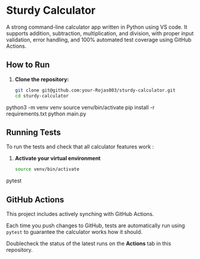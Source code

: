 # Sturdy Calculator

A strong command-line calculator app written in Python using VS code. It supports addition, subtraction, multiplication, and division, with proper input validation, error handling, and 100% automated test coverage using GitHub Actions.
## How to Run

1. **Clone the repository:**

   ```bash
   git clone git@github.com:your-Rojas003/sturdy-calculator.git
   cd sturdy-calculator
python3 -m venv venv
source venv/bin/activate
pip install -r requirements.txt
python main.py
## Running Tests

To run the tests and check that all calculator features work :

1. **Activate your virtual environment**

   ```bash
   source venv/bin/activate
pytest
## GitHub Actions

This project includes actively synching with GitHub Actions.

Each time you push changes to GitHub, tests are automatically run using `pytest` to guarantee the calculator works how it should.

Doublecheck the status of the latest runs on the **Actions** tab in this repository.
